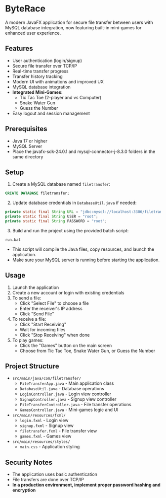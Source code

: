 # ByteRace

A modern JavaFX application for secure file transfer between users with MySQL database integration, now featuring built-in mini-games for enhanced user experience.

## Features

- User authentication (login/signup)
- Secure file transfer over TCP/IP
- Real-time transfer progress
- Transfer history tracking
- Modern UI with animations and improved UX
- MySQL database integration
- **Integrated Mini-Games:**
  - Tic Tac Toe (2-player and vs Computer)
  - Snake Water Gun
  - Guess the Number
- Easy logout and session management

## Prerequisites

- Java 17 or higher
- MySQL Server
- Place the javafx-sdk-24.0.1 and mysql-connector-j-8.3.0 folders in the same directory

## Setup

1. Create a MySQL database named `filetransfer`:
```sql
CREATE DATABASE filetransfer;
```

2. Update database credentials in `DatabaseUtil.java` if needed:
```java
private static final String URL = "jdbc:mysql://localhost:3306/filetransfer";
private static final String USER = "root";
private static final String PASSWORD = "root";
```

3. Build and run the project using the provided batch script:
```bat
run.bat
```

   - This script will compile the Java files, copy resources, and launch the application.
   - Make sure your MySQL server is running before starting the application.

## Usage

1. Launch the application
2. Create a new account or login with existing credentials
3. To send a file:
   - Click "Select File" to choose a file
   - Enter the receiver's IP address
   - Click "Send File"
4. To receive a file:
   - Click "Start Receiving"
   - Wait for incoming files
   - Click "Stop Receiving" when done
5. To play games:
   - Click the "Games" button on the main screen
   - Choose from Tic Tac Toe, Snake Water Gun, or Guess the Number

## Project Structure

- `src/main/java/com/filetransfer/`
  - `FileTransferApp.java` - Main application class
  - `DatabaseUtil.java` - Database operations
  - `LoginController.java` - Login view controller
  - `SignupController.java` - Signup view controller
  - `FileTransferController.java` - File transfer operations
  - `GamesController.java` - Mini-games logic and UI
- `src/main/resources/fxml/`
  - `login.fxml` - Login view
  - `signup.fxml` - Signup view
  - `filetransfer.fxml` - File transfer view
  - `games.fxml` - Games view
- `src/main/resources/styles/`
  - `main.css` - Application styling

## Security Notes

- The application uses basic authentication
- File transfers are done over TCP/IP
- **In a production environment, implement proper password hashing and encryption** 
